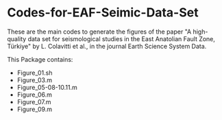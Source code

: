 # Codes-for-EAF-Seimic-Data-Set
These are the main codes to generate the figures of the paper "A high-quality data set for seismological studies in the East Anatolian Fault Zone, Türkiye" by L. Colavitti et al., in the journal Earth Science System Data.

This Package contains:

- Figure_01.sh
- Figure_03.m
- Figure_05-08-10.11.m
- Figure_06.m
- Figure_07.m
- Figure_09.m

